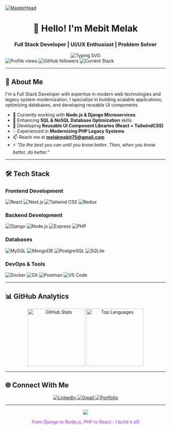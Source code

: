 <!-- Header with Full Stack Focus -->
[![MasterHead](https://raw.githubusercontent.com/rahuldkjain/github-profile-readme-generator/master/src/images/icons/Github/github.gif)](https://github.com/me-1219)



<h1 align="center">👋 Hello! I'm Mebit Melak</h1>
<h3 align="center">Full Stack Developer | UI/UX Enthusiast | Problem Solver</h3>

<div align="center">
  <img src="https://readme-typing-svg.demolab.com?font=Fira+Code&weight=700&size=24&duration=3500&pause=1000&color=0D9276&center=true&vCenter=true&width=700&lines=Django+%2B+React+Specialist;Node.js+Backend+Developer;Tailwind+CSS+Pro;MySQL+%7C+MongoDB+%7C+PostgreSQL;PHP+Legacy+Systems" alt="Typing SVG" />
</div>




<div align="left">
  <img src="https://komarev.com/ghpvc/?username=me-1219&label=Profile+Views&color=0D9276&style=flat" alt="Profile views" /> 
  <img src="https://img.shields.io/github/followers/me-1219?label=Followers&style=social&color=0D9276" alt="GitHub followers" />
  <img src="https://img.shields.io/badge/Current%20Stack-MERN%20%2B%20Django%20%2B%20PHP-brightgreen" alt="Current Stack" />
</div>

---

## 🎯 About Me

I'm a Full Stack Developer with expertise in modern web technologies and legacy system modernization. I specialize in building scalable applications, optimizing databases, and developing reusable UI components.

- 🔭 Currently working with **Node.js & Django Microservices**
- 🌱 Enhancing **SQL & NoSQL Database Optimization** skills
- 🚀 Developing **Reusable UI Component Libraries (React + TailwindCSS)**
- 💡 Experienced in **Modernizing PHP Legacy Systems**
- 📫 Reach me at **melakmebit75@gmail.com**
- ⚡ *"Do the best you can until you know better. Then, when you know better, do better."*

---

## 🛠️ Tech Stack

### **Frontend Development**
<div align="left">
  <img src="https://img.shields.io/badge/React-20232A?style=for-the-badge&logo=react&logoColor=61DAFB" alt="React" />
  <img src="https://img.shields.io/badge/Next.js-000000?style=for-the-badge&logo=next.js&logoColor=white" alt="Next.js" />
  <img src="https://img.shields.io/badge/Tailwind_CSS-38B2AC?style=for-the-badge&logo=tailwind-css&logoColor=white" alt="Tailwind CSS" />
  <img src="https://img.shields.io/badge/Redux-764ABC?style=for-the-badge&logo=redux&logoColor=white" alt="Redux" />
</div>

### **Backend Development**
<div align="left">
  <img src="https://img.shields.io/badge/Django-092E20?style=for-the-badge&logo=django&logoColor=white" alt="Django" />
  <img src="https://img.shields.io/badge/Node.js-339933?style=for-the-badge&logo=nodedotjs&logoColor=white" alt="Node.js" />
  <img src="https://img.shields.io/badge/Express.js-000000?style=for-the-badge&logo=express&logoColor=white" alt="Express" />
  <img src="https://img.shields.io/badge/PHP-777BB4?style=for-the-badge&logo=php&logoColor=white" alt="PHP" />
</div>

### **Databases**
<div align="left">
  <img src="https://img.shields.io/badge/MySQL-4479A1?style=for-the-badge&logo=mysql&logoColor=white" alt="MySQL" />
  <img src="https://img.shields.io/badge/MongoDB-47A248?style=for-the-badge&logo=mongodb&logoColor=white" alt="MongoDB" />
  <img src="https://img.shields.io/badge/PostgreSQL-316192?style=for-the-badge&logo=postgresql&logoColor=white" alt="PostgreSQL" />
  <img src="https://img.shields.io/badge/SQLite-003B57?style=for-the-badge&logo=sqlite&logoColor=white" alt="SQLite" />
</div>

### **DevOps & Tools**
<div align="left">
  <img src="https://img.shields.io/badge/Docker-2496ED?style=for-the-badge&logo=docker&logoColor=white" alt="Docker" />
  <img src="https://img.shields.io/badge/Git-F05032?style=for-the-badge&logo=git&logoColor=white" alt="Git" />
  <img src="https://img.shields.io/badge/Postman-FF6C37?style=for-the-badge&logo=postman&logoColor=white" alt="Postman" />
  <img src="https://img.shields.io/badge/VS_Code-007ACC?style=for-the-badge&logo=visual-studio-code&logoColor=white" alt="VS Code" />
</div>

---

## 📊 GitHub Analytics

<div align="center">
  <img height="180em" src="https://github-readme-stats.vercel.app/api?username=me-1219&show_icons=true&theme=vue-dark&hide_border=true&include_all_commits=true&count_private=true&bg_color=0D1117&title_color=0D9276&icon_color=0D9276" alt="GitHub Stats" />
  <img height="180em" src="https://github-readme-stats.vercel.app/api/top-langs/?username=me-1219&layout=compact&theme=vue-dark&hide_border=true&langs_count=8&bg_color=0D1117&title_color=0D9276" alt="Top Languages" />
</div>

---

## 🌐 Connect With Me

<div align="center">
  <a href="http://linkedin.com/in/mebtu-melak" target="_blank">
    <img src="https://img.shields.io/badge/LinkedIn-0A66C2?style=for-the-badge&logo=linkedin&logoColor=white" alt="LinkedIn" />
  </a>
  <a href="mailto:melakmebit75@gmail.com">
    <img src="https://img.shields.io/badge/Gmail-EA4335?style=for-the-badge&logo=gmail&logoColor=white" alt="Gmail" />
  </a>
  <a href="https://mebtu-melak.vercel.app" target="_blank">
    <img src="https://img.shields.io/badge/Portfolio-0D9276?style=for-the-badge&logo=vercel&logoColor=white" alt="Portfolio" />
  </a>
</div>

---

<div align="center">
  <img src="https://capsule-render.vercel.app/api?type=waving&color=gradient&height=120&section=footer&animation=twinkling&gradient=6A0DAD-9B30FF" />
  <p style="color: #9B30FF">From Django to Node.js, PHP to React - I build it all!</p>
</div>
